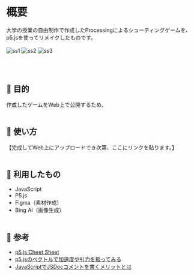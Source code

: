 # 概要
大学の授業の自由制作で作成したProcessingによるシューティングゲームを、p5.jsを使ってリメイクしたものです。
<br><br>
![ss1](https://github.com/ksr03/shooting_game/assets/117695575/78d2c87f-3cbf-49d1-a902-5a24a737f23e)
![ss2](https://github.com/ksr03/shooting_game/assets/117695575/5d7aecba-9089-48a9-b22d-cc47c41fbd31)
![ss3](https://github.com/ksr03/shooting_game/assets/117695575/c2992097-b090-4782-a1a6-862927198132)

<br><br>

## 🔷 目的
作成したゲームをWeb上で公開するため。
<br><br>

## 🔷 使い方
【完成してWeb上にアップロードでき次第、ここにリンクを貼ります。】
<br><br>

## 🔷 利用したもの
* JavaScript
* P5.js
* Figma（素材作成）
* Bing AI（画像生成）
<br><br>

## 🔷 参考
* [p5.js Cheet Sheet](https://bmoren.github.io/p5js-cheat-sheet/ja.html)
* [p5.jsのベクトルで加速度や引力を扱ってみる](https://infosmith.biz/blog/it/p5js-vectorclass)
* [JavaScriptでJSDocコメントを書くメリットとは](https://ics.media/entry/6789/)

